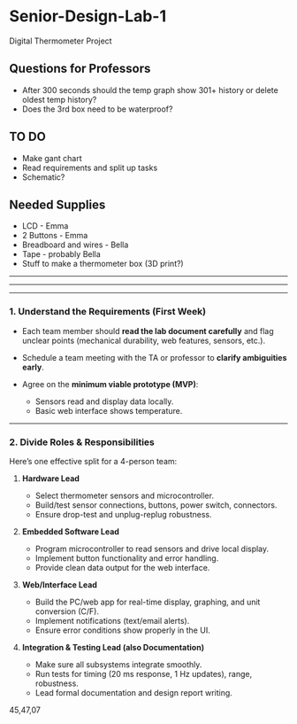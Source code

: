 # Senior-Design-Lab-1
Digital Thermometer Project 

## Questions for Professors
* After 300 seconds should the temp graph show 301+ history or delete oldest temp history?
* Does the 3rd box need to be waterproof?

## TO DO
* Make gant chart
* Read requirements and split up tasks
* Schematic?

## Needed Supplies
* LCD - Emma
* 2 Buttons - Emma
* Breadboard and wires - Bella
* Tape - probably Bella
* Stuff to make a thermometer box (3D print?)



---
---
---

### **1. Understand the Requirements (First Week)**

* Each team member should **read the lab document carefully** and flag unclear points (mechanical durability, web features, sensors, etc.).
* Schedule a team meeting with the TA or professor to **clarify ambiguities early**.
* Agree on the **minimum viable prototype (MVP)**:

  * Sensors read and display data locally.
  * Basic web interface shows temperature.

---

### **2. Divide Roles & Responsibilities**

Here’s one effective split for a 4-person team:

1. **Hardware Lead**

   * Select thermometer sensors and microcontroller.
   * Build/test sensor connections, buttons, power switch, connectors.
   * Ensure drop-test and unplug-replug robustness.

2. **Embedded Software Lead**

   * Program microcontroller to read sensors and drive local display.
   * Implement button functionality and error handling.
   * Provide clean data output for the web interface.

3. **Web/Interface Lead**

   * Build the PC/web app for real-time display, graphing, and unit conversion (C/F).
   * Implement notifications (text/email alerts).
   * Ensure error conditions show properly in the UI.

4. **Integration & Testing Lead (also Documentation)**

   * Make sure all subsystems integrate smoothly.
   * Run tests for timing (20 ms response, 1 Hz updates), range, robustness.
   * Lead formal documentation and design report writing.


45,47,07
